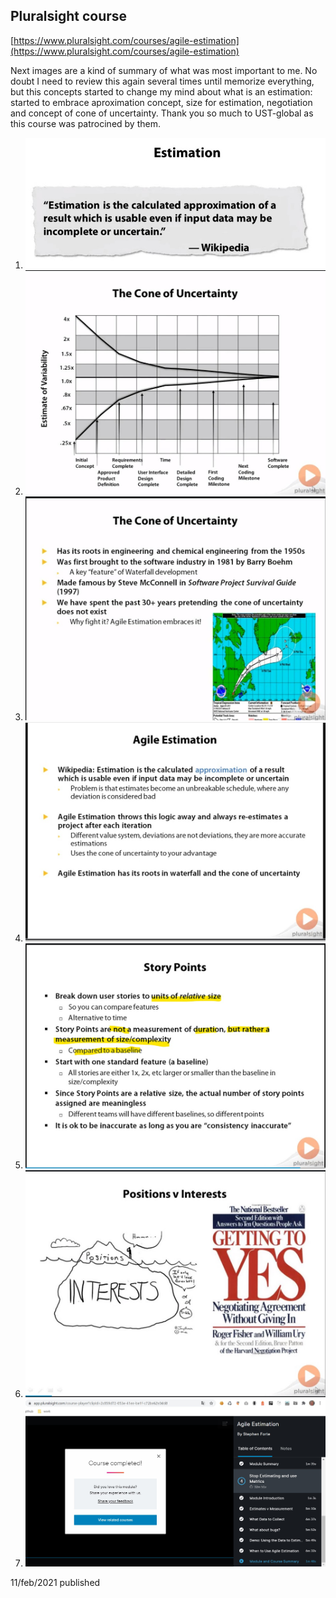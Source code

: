## Pluralsight course
[https://www.pluralsight.com/courses/agile-estimation](https://www.pluralsight.com/courses/agile-estimation)

Next images are a kind of summary of what was most important to me.
No doubt I need to review this again several times until memorize everything, but this concepts started to change my mind about what is an estimation: started to embrace aproximation concept, size for estimation, negotiation and concept of cone of uncertainty.
Thank you so much to UST-global as this course was patrocined by them.

1. ![1](./2%201.jpg)
2. ![2](./2%204%201.jpg)
3. ![3](./2%204%202.jpg)
4. ![4](./2%205%201.jpg)
5. ![5](./3%203%201.jpg)
6. ![6](./3%204%201%20understanding%20negotiation.jpg)
7. ![7](./Curso%20Completo.jpg)



11/feb/2021 published
